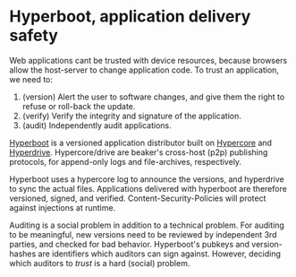 # Hyperboot, application delivery safety

Web applications cant be trusted with device resources, because browsers allow the host-server to change application code.
To trust an application, we need to:

 1. (version) Alert the user to software changes, and give them the right to refuse or roll-back the update.
 2. (verify) Verify the integrity and signature of the application.
 3. (audit) Independently audit applications.

[Hyperboot](https://github.com/substack/hyperboot) is a versioned application distributor built on [Hypercore](https://github.com/mafintosh/hypercore) and [Hyperdrive](https://github.com/mafintosh/hyperdrive).
Hypercore/drive are beaker's cross-host (p2p) publishing protocols, for append-only logs and file-archives, respectively.

Hyperboot uses a hypercore log to announce the versions, and hyperdrive to sync the actual files.
Applications delivered with hyperboot are therefore versioned, signed, and verified.
Content-Security-Policies will protect against injections at runtime.

Auditing is a social problem in addition to a technical problem.
For auditing to be meaningful, new versions need to be reviewed by independent 3rd parties, and checked for bad behavior.
Hyperboot's pubkeys and version-hashes are identifiers which auditors can sign against.
However, deciding which auditors to *trust* is a hard (social) problem.